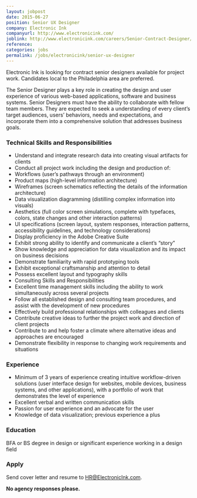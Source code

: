 ```yaml
---
layout: jobpost
date: 2015-06-27
position: Senior UX Designer
company: Electronic Ink
companyurl: http://www.electronicink.com/
joblink: http://www.electronicink.com/careers/Senior-Contract-Designer/
reference:
categories: jobs
permalink: /jobs/electronicink/senior-ux-designer
---
```


Electronic Ink is looking for contract senior designers available for project work. Candidates local to the Philadelphia area are preferred.<!--more-->

The Senior Designer plays a key role in creating the design and user experience of various web-based applications, software and business systems. Senior Designers must have the ability to collaborate with fellow team members. They are expected to seek a understanding of every client’s target audiences, users’ behaviors, needs and expectations, and incorporate them into a comprehensive solution that addresses business goals.

### Technical Skills and Responsibilities
* Understand and integrate research data into creating visual artifacts for clients
* Conduct all project work including the design and production of:
* Workflows (user’s pathways through an environment)
* Product maps (high-level information architecture)
* Wireframes (screen schematics reflecting the details of the information architecture)
* Data visualization diagramming (distilling complex information into visuals)
* Aesthetics (full color screen simulations, complete with typefaces, colors, state changes and other interaction patterns)
* UI specifications (screen layout, system responses, interaction patterns, accessibility guidelines, and technology considerations)
* Display proficiency in the Adobe Creative Suite
* Exhibit strong ability to identify and communicate a client’s “story”
* Show knowledge and appreciation for data visualization and its impact on business decisions
* Demonstrate familiarity with rapid prototyping tools
* Exhibit exceptional craftsmanship and attention to detail
* Possess excellent layout and typography skills
* Consulting Skills and Responsibilities
* Excellent time management skills including the ability to work simultaneously across several projects
* Follow all established design and consulting team procedures, and assist with the development of new procedures
* Effectively build professional relationships with colleagues and clients
* Contribute creative ideas to further the project work and direction of client projects
* Contribute to and help foster a climate where alternative ideas and approaches are encouraged
* Demonstrate flexibility in response to changing work requirements and situations

### Experience
* Minimum of 3 years of experience creating intuitive workflow-driven solutions (user interface design for websites, mobile devices, business systems, and other applications), with a portfolio of work that demonstrates the level of experience
* Excellent verbal and written communication skills
* Passion for user experience and an advocate for the user
* Knowledge of data visualization; previous experience a plus

### Education
BFA or BS degree in design or significant experience working in a design field

### Apply
Send cover letter and resume to <a href="mailto:HR@ElectronicInk.com">HR@ElectronicInk.com</a>.

**No agency responses please.**
